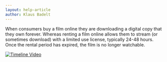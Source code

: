 ```yaml
---
layout: help-article
author: Klaus Badelt
---
```

When consumers buy a film online they are downloading a digital copy that they own forever. Whereas renting a film online allows them to stream (or sometimes download) with a limited use license, typically 24-48 hours. Once the rental period has expired, the film is no longer watchable.

[![Timeline Video](http://img.youtube.com/vi/NbQfAMYgpdM/0.jpg)](http://www.youtube.com/watch?v=NbQfAMYgpdM)
